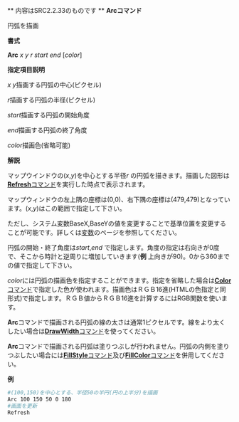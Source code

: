 ** 内容はSRC2.2.33のものです **
**Arcコマンド**

円弧を描画

**書式**

**Arc** *x y r start end* [*color*]

**指定項目説明**

*x y*描画する円弧の中心(ピクセル)

*r*描画する円弧の半径(ピクセル)

*start*描画する円弧の開始角度

*end*描画する円弧の終了角度

*color*描画色(省略可能)

**解説**

マップウインドウの(*x*,*y*)を中心とする半径*r* の円弧を描きます。描画した図形は[**Refresh**コマンド](Refreshコマンド.md)を実行した時点で表示されます。

マップウィンドウの左上隅の座標は(0,0)、右下隅の座標は(479,479)となっています。(*x*,*y*)はこの範囲で指定して下さい。

ただし、システム変数BaseX,BaseYの値を変更することで基準位置を変更することが可能です。詳しくは[変数](変数.md)のページを参照してください。

円弧の開始・終了角度は*start*,*end* で指定します。角度の指定は右向きが0度で、そこから時計と逆周りに増加していきます(**例** 上向きが90)。0から360までの値で指定して下さい。

*color*には円弧の描画色を指定することができます。指定を省略した場合は[**Color**コマンド](Colorコマンド.md)で指定した色が使われます。描画色はＲＧＢ16進(HTMLの色指定と同形式)で指定します。ＲＧＢ値からＲＧＢ16進を計算するにはRGB関数を使います。

**Arc**コマンドで描画される円弧の線の太さは通常1ピクセルです。線をより太くしたい場合は[**DrawWidth**コマンド](DrawWidthコマンド.md)を使ってください。

**Arc**コマンドで描画される円弧は塗りつぶしが行われません。円弧の内側を塗りつぶしたい場合には[**FillStyle**コマンド](FillStyleコマンド.md)及び[**FillColor**コマンド](FillColorコマンド.md)を併用してください。

**例**
```sh
#(100,150)を中心とする、半径50の半円(円の上半分)を描画
Arc 100 150 50 0 180
#画面を更新
Refresh
```

